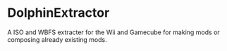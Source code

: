 # DolphinExtractor
A ISO and WBFS extracter for the Wii and Gamecube for making mods or composing already existing mods.
